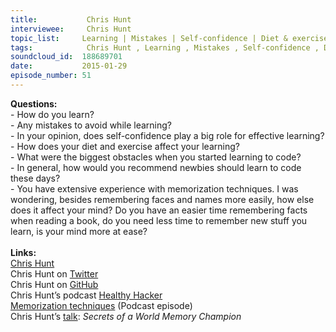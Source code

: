 ```yaml
--- 
title:           Chris Hunt 
interviewee:     Chris Hunt 
topic_list:     Learning | Mistakes | Self-confidence | Diet & exercise | Obstacles | Pair programming | Newbies | Memorization techniques | Mind
tags:            Chris Hunt , Learning , Mistakes , Self-confidence , Diet  exercise , Obstacles , Pair programming , Newbies , Memorization techniques , Mind
soundcloud_id:  188689701
date:           2015-01-29
episode_number: 51
---
```


<p class="show_notes_display"><b>Questions:</b><br>- How do you learn?<br>- Any mistakes to avoid while learning?<br>- In your opinion, does self-confidence play a big role for effective learning?<br>- How does your diet and exercise affect your learning?<br>- What were the biggest obstacles when you started learning to code?<br>- In general, how would you recommend newbies should learn to code these days?<br>- You have extensive experience with memorization techniques. I was wondering, besides remembering faces and names more easily, how else does it affect your mind? Do you have an easier time remembering facts when reading a book, do you need less time to remember new stuff you learn, is your mind more at ease?<br><br><b>Links:</b><br><a rel="nofollow" target="_blank" href="http://www.chrishunt.co/">Chris Hunt</a><br>Chris Hunt on <a rel="nofollow" target="_blank" href="https://twitter.com/chrishunt">Twitter</a><br>Chris Hunt on <a rel="nofollow" target="_blank" href="https://github.com/chrishunt">GitHub</a><br>Chris Hunt’s podcast <a rel="nofollow" target="_blank" href="http://www.healthyhacker.com/">Healthy Hacker</a><br><a rel="nofollow" target="_blank" href="http://giantrobots.fm/98">Memorization techniques</a> (Podcast episode)<br>Chris Hunt’s <a rel="nofollow" target="_blank" href="https://www.youtube.com/watch?v=OfTryhTC8wY">talk</a>: <i>Secrets of a World Memory Champion</i><br></p>
